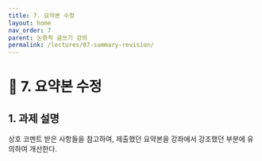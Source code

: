 ```yaml
---
title: 7. 요약본 수정
layout: home
nav_order: 7
parent: 논증적 글쓰기 강의
permalink: /lectures/07-summary-revision/
---
```


# 📝 7. 요약본 수정

## 1. 과제 설명

상호 코멘트 받은 사항들을 참고하여, 제출했던 요약본을 강좌에서 강조했던 부분에 유의하여 개선한다.

